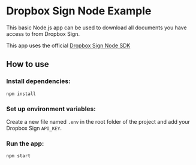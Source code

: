 # Dropbox Sign Node Example
This basic Node.js app can be used to download all documents you have access to from Dropbox Sign.

This app uses the official [Dropbox Sign Node SDK](https://github.com/hellosign/dropbox-sign-node)

## How to use

### Install dependencies:
```
npm install
```

### Set up environment variables:
Create a new file named `.env` in the root folder of the project and add your Dropbox Sign `API_KEY`.

### Run the app:
```
npm start
```